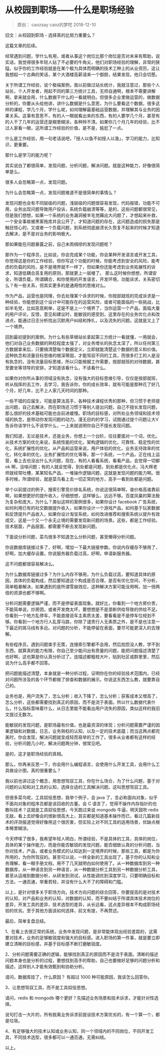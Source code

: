 # 从校园到职场——什么是职场经验
> 原创： caozsay  caoz的梦呓  2018-12-10

旧文：从校园到职场 - 选择真的比努力重要么？

这篇文章的后续。

经常遇到问题，学什么有用，或者从事这个岗位比那个岗位是否对未来有帮助，说实话，我觉得很多年轻人钻了不必要的牛角尖，他们对职场经验的理解，非常的狭隘，似乎你的工作经验就是在某个极为具体而明确的技术工种上的从业资历，这让我想起一个古典的笑话，某个大酒楼高薪请来一个御厨，结果发现，他只会切葱。

关于所谓工作经验，说个极端案例，我以前做过站长统计，我就注意过，那些个人站长，个人开发者，用起不同的第三方统计工具，无师自通啊，根本不需要讲解啊，拿来就会用，什么数据干什么的一看就明白。但很多企业里做运营的，做数据分析的，你要从头给他讲，讲什么数据是什么意思，为什么要看这个数据，很多这样的课程，学几个月，学什么呢，如何理解最基础运营数据，并理解其与业务的因果关系。这事有意思不，有的人一眼就看出来的东西，有的人要学几个月，甚至有的人干了几年的运营还是糊里糊涂，各种拎不清。如果你几个月几年的经验，比不过人家看一眼，这所谓工作经验的价值，是不是，尴尬了一点。

什么是工作经验，用一句老话说吧，「授人以鱼不如授人以渔」，学习的能力，比知识，更重要。

那什么是学习的能力呢？

其实说白了都很简单，发现问题，分析问题，解决问题。就是这种能力，好像很简单是么。

很多人会忽略第一点，发现问题。

为什么会忽略第一点，发现问题难道不是很简单的事情么？

发现问题也会有不同层级的问题，浅层级的问题很容易发现，代码报错，功能不可用，业务出现问题导致用户投诉，系统负载崩溃等等，是的，这些问题都很常见，但是我们想想，如果一个系统的业务漏洞被羊毛党薅出大问题了，才想起来补救，一个安全事故被黑客拖库并且公开了，才知道问题的存在，这问题造成的损失那是触目惊心的，又或者一个负载问题，到系统彻底崩溃长久恢复不起来的时候才知道去解决，是不是对业务的影响极大。

那如果能在问题暴露之前，自己未雨绸缪的发现问题呢？

那作为一个程序员，比如说，你会完成某个功能，你会某种开发语言或开发工具，你觉得这是你的工作经验，但你写这个功能的时候，你能考虑到安全的风险，能考虑的负载的风险，是不是境界就不一样了，但如果你还能考虑到业务拓展性的诉求，知道低耦合高复用的原则，那就更上一层楼了。 那么这时候你想想，所谓安全，所谓负载，所谓耦合，和你使用的开发语言，开发环境，功能诉求，关系密切么？有一些关系，但其实更多的是通用性的思维对么。

作为产品，运营也是同理，你去处理某个诉求的时候，你按部就班的完成诉求是一种经验，你能想到这个设计中可能存在的运营风险，或者可能面临的一些挑战，比如羊毛党，比如恶意刷单，这是不是上一个境界了，当你运营一个产品，面临大量的用户评论，反馈，意见和建议时，能敏锐的感受到，这里存在的业务优化点和改进点，能通过日志分析找出沉默用户纠结和挣扎，以及流失的问题。这就是又上了一个境界。

回到最初提到的案例，为什么有些草根站长拿起第三方统计一看就懂，一用就会，他们对自己业务数据的熟稔程度太强了，对业务增长的执念太深了，所以任何第三方数据拿来后，只要搞清楚每个数据定义，立即就能清楚这个数据的意义和价值。这种执念和流量目标思维的根深蒂固，才能驾驭不同的工具，而很多打工的人是没有执念的，没有流量目标思维，所以只能根据工作需要，按部就班的对待数据，甚至要坐等领导的安排，才知道该看什么，不该看什么。

如果你对你所从事的领域没有执念，没有强大的目标思维引导，仅仅是按部就班，听从指挥的去工作，去学习，我告诉你，你的成长效率，就有可能是那种花了好几个月，好几年，比不上人家几天时间的那种。

一些不错的应届生，可能是算法高手，各种技术课程优秀的那种，但习惯于老师提出问题，自己去解决，而在职场还习惯于等别人提出问题，自己不擅长发现问题，那么很好的技术基础可能也会前进缓慢。职场的目标感，对所处业务领域和技术领域的执念，是带动你发现问题的动力。漫无目的的学习，试图通过提个问题让大V告诉你该学什么不该学什么，一上来就说明你自己不擅长发现问题。

我们知道，无论是技术，还是业务，你想上一个台阶，往往要面对一个词，优化。从技术方案的优化来说，系统性能的优化，架构逻辑的优化，可靠性、稳定性的优化，系统扩展性的优化。从产品和运营来说，用户体验的优化，业务支持效率的优化，转化率的优化，业务扩展性的优化等等。那一个系统，一个产品，正在线上运营，看上去也没出什么大问题，现在，有的人看看系统，看看产品，会觉得一切都 ok 啊，没啥问题；有的人就会觉得，到处都是问题，到处都是优化点，冯大辉老师就经常吐槽，某某知名产品，一堆操作逻辑问题，这就是发现问题的能力啊。很多时候，所谓经验，就是菜鸟看上去一切正常的地方，高手一看到处都是问题。

举个以前提过的例子，搜索引擎竞价排名系统，你说这很简单啊，谁价格高谁靠前啊，如果想更好的提升收入，仔细想想，这样够么，远远不够。百度凤巢的算法极为复杂和庞大，为什么？类似这样的案例很多，如果你设计 facebook 广告系统，如何利用已有的社交数据提升收入，如果你设计一个游戏产品，如何基于玩家数据和反馈提升产品收入，如果你设计淘宝系统，如何改进推荐和搜索系统以提升有效成交，这是一个又一个永无止境的需要发现新问题的场景。这些，都是工作经验。技术层面，产品层面，都需要不断去发现新问题。

下面说分析问题，菜鸟很多不知道怎么分析问题，甚至懒得分析问题。

你说数据库链接过多了，好啊，增加一下最大链接参数。你说内存缓存不够用了，好啊，加大缓存设置。你说服务器负载过高，好啊，申请新服务器。

这不问题都很容易解决么。

为什么数据库链接过多？为什么内存不够用，为什么负载过高，要知道具体的原因，具体的负载构成，然后要知道这个构成是否合理，是否有优化空间，不分析，简单粗暴解决，如果遇到的是所谓雪崩效应，这种解决方案可能没用啊，加一倍两倍的资源也都不够啊。

分析问题需要逻辑严谨，而不是停留表面现象。就好比，你看到一个地方房价贵，不能简单说，炒房团，或者开发商太坏，要想想是不是垄断供给导致的供给不足。你看到一个地方乱停车，不能直接说车主素质太差，要看看是不是停车位规划不够。你看到一个地方行人乱穿马路，你除了谴责行人无素质之外，是不是也注意一下最近的斑马线有多远。对问题的分析，不能停留在表面，要尽可能更深入的去理解。

有些程序员，遇到问题束手无策，连搜索引擎都不会用，然后抱怨没人教，学不到东西，就算真的能力有限，你自己至少能问出有质量的问题，能把问题描述清楚了也好啊，这也算是你认真分析过了。连描述都粗枝大叶，贴到社区或群里里，然后说为什么高手都不回答。

把问题能描述清楚，本身就是一种分析过程，证明你在你的经验技术范围内，已经对问题所涉及的各个环节都做了排查和数据的展示。你说这东西怎么教，就要靠自己的。

业务也是，用户流失了，怎么分析；收入下降了，怎么分析；获客成本又增高了，怎么分析，这些都需要找到真正的原因，而不是流于表面。所以什么数据代表什么，什么指标意味着什么，从日志里能不能看出用户流失的原因，类似这样的我旧文提过无数次。

能敏锐的发现问题，是职场最有价值，也是最资深的体现；分析问题需要严谨的因果逻辑和对数据，日志，业务熟稔的认知，以及一定的技术底蕴；而当这两点都完美时，你会发现，解决问题就变成轻而易举的工作了。很多从业者都有这样的经验，分析问题几小时，解决问题两分钟，很常见吧。

是的，这才是职场经验的真相。

那么，你再来反思一下，你会用什么编程语言，会使用什么开发工具，会用什么工具做设计图，真的很重要么？

我以前也讲过这个概念，用思想驾驭工具，你在什么场合，为了什么问题，基于对问题的认知和对工具的认知，选择合适的工具解决问题。这叫思想驾驭工具。

但很多菜鸟呢，工具奴役思想，我举个例子，会 java 了，言必称面向对象，似乎不面向对象的程序员都是该回收的古董。会 C 语言了，觉得不操作内存指针的也敢叫技术？这就是工具奴役思想，今天跑过来说 mongodb 牛逼，明天鼓吹 redis 无敌，看上去好像会的很新很高大上，其实都是知道基本操作而已，看过几篇新技术的评测报道觉得好像用这个很厉害，但实际上对不同工具的适用场景，优缺点根本稀里糊涂。

今天啰嗦了很多，我希望年轻人明白，所谓经验，不是具体的工具，具体的岗位，具体的某个操作能力，而是你能否敏锐的发现问题，能否细致认真的分析问题，当你对技术，产品，或者业务模式的认知达到一定境界的时候，那些工具，都是为你所用的，为你所驾驭的。甚至可以说，一样全新的工具出现了，基于你的认知和业务理解，看一眼手册文档，用不了几天就明白如何使用了。从一种数据库到另一种数据库，从一种语言到另一种语言，从一种数据分析工具到另一种数据分析工具，甚至从运维到数据分析，从研发到测试，从性能调优到深度学习，只要明确目标和方法，一通百通，举重若轻，并没有什么大不了的障碍和门槛。

以上，是针对很多关于职场方向，技术方向问题的综合回答，你要提高的是对技术的认知，对产品和业务的认知，对数据的认知，而不要纠结于所谓具体技术岗位的差异，开发工具的差异，技术选型的差异，从长远看，这点差异根本不构成职场经验的优劣。至于其他方面该如何选择，前文有提，不再赘述。

最后，简单复盘总结。

1、在看上去很正常的系统，业务中发现问题，是非常能体现出经验差距的，这需要对技术，业务的足够敏锐度和强大的目标感。进入职场的第一件事，就是要立即建立清晰的目标感，并基于目标感不断打磨敏锐度。

2、分析问题需要正确的逻辑，能够找到真正的原因而不是流于表面。清晰的描述问题本身也是分析的过程，要想找到高手的帮助，自己也要做好足够的问题分析和描述，这样别人才能有效甄别和协助分析。

请问，数据库挂了，什么原因？ 有超过 1000 种可能原因，我该怎么回答你。

3、让思想驾驭工具，而不是工具奴役思想。

请问，redis 和 mongodb 哪个更好？先描述业务场景和技术诉求，才能针对性选择。

说句打击一大片的，所有脱离业务诉求前提谈技术方案优劣的，有一个算一个，都是垃圾。

4、有足够强大的技术认知或业务认知，同一个领域内的不同岗位，不同开发工具，不同技术选型，很多都可以一通百通，无需纠结。

以上。


